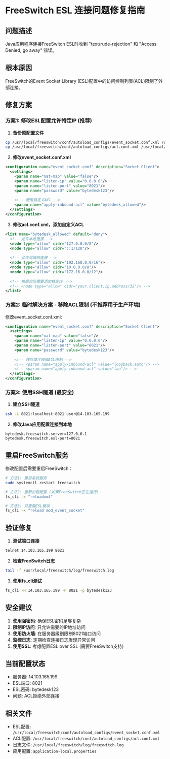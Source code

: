 # FreeSwitch ESL 连接问题修复指南

## 问题描述

Java应用程序连接FreeSwitch ESL时收到 "text/rude-rejection" 和 "Access Denied, go away" 错误。

## 根本原因

FreeSwitch的Event Socket Library (ESL)配置中的访问控制列表(ACL)限制了外部连接。

## 修复方案

### 方案1: 修改ESL配置允许特定IP (推荐)

1. **备份原配置文件**

```bash
cp /usr/local/freeswitch/conf/autoload_configs/event_socket.conf.xml /usr/local/freeswitch/conf/autoload_configs/event_socket.conf.xml.backup
cp /usr/local/freeswitch/conf/autoload_configs/acl.conf.xml /usr/local/freeswitch/conf/autoload_configs/acl.conf.xml.backup
```

2. **修改event_socket.conf.xml**

```xml
<configuration name="event_socket.conf" description="Socket Client">
  <settings>
    <param name="nat-map" value="false"/>
    <param name="listen-ip" value="0.0.0.0"/>
    <param name="listen-port" value="8021"/>
    <param name="password" value="bytedesk123"/>
    
    <!-- 使用自定义ACL -->
    <param name="apply-inbound-acl" value="bytedesk_allowed"/>
  </settings>
</configuration>
```

3. **修改acl.conf.xml，添加自定义ACL**

```xml
<list name="bytedesk_allowed" default="deny">
  <!-- 允许本地连接 -->
  <node type="allow" cidr="127.0.0.0/8"/>
  <node type="allow" cidr="::1/128"/>
  
  <!-- 允许局域网连接 -->
  <node type="allow" cidr="192.168.0.0/16"/>
  <node type="allow" cidr="10.0.0.0/8"/>
  <node type="allow" cidr="172.16.0.0/12"/>
  
  <!-- 根据实际需要添加特定IP -->
  <!-- <node type="allow" cidr="your.client.ip.address/32"/> -->
</list>
```

### 方案2: 临时解决方案 - 移除ACL限制 (不推荐用于生产环境)

修改event_socket.conf.xml:

```xml
<configuration name="event_socket.conf" description="Socket Client">
  <settings>
    <param name="nat-map" value="false"/>
    <param name="listen-ip" value="0.0.0.0"/>
    <param name="listen-port" value="8021"/>
    <param name="password" value="bytedesk123"/>
    
    <!-- 移除或注释掉ACL限制 -->
    <!-- <param name="apply-inbound-acl" value="loopback.auto"/> -->
    <!-- <param name="apply-inbound-acl" value="lan"/> -->
  </settings>
</configuration>
```

### 方案3: 使用SSH隧道 (最安全)

1. **建立SSH隧道**

```bash
ssh -L 8021:localhost:8021 user@14.103.165.199
```

2. **修改Java应用配置连接到本地**

```properties
bytedesk.freeswitch.server=127.0.0.1
bytedesk.freeswitch.esl-port=8021
```

## 重启FreeSwitch服务

修改配置后需要重启FreeSwitch：

```bash
# 方法1: 重启系统服务
sudo systemctl restart freeswitch

# 方法2: 重新加载配置 (如果FreeSwitch正在运行)
fs_cli -x "reloadxml"

# 方法3: 只重载ESL模块
fs_cli -x "reload mod_event_socket"
```

## 验证修复

1. **测试端口连接**

```bash
telnet 14.103.165.199 8021
```

2. **检查FreeSwitch日志**

```bash
tail -f /usr/local/freeswitch/log/freeswitch.log
```

3. **使用fs_cli测试**

```bash
fs_cli -H 14.103.165.199 -P 8021 -p bytedesk123
```

## 安全建议

1. **使用强密码**: 确保ESL密码足够复杂
2. **限制IP访问**: 只允许需要的IP地址访问
3. **使用防火墙**: 在服务器级别限制8021端口访问
4. **监控日志**: 定期检查连接日志发现异常访问
5. **使用SSL**: 考虑配置ESL over SSL (需要FreeSwitch支持)

## 当前配置状态

- 服务器: 14.103.165.199
- ESL端口: 8021  
- ESL密码: bytedesk123
- 问题: ACL拒绝外部连接

## 相关文件

- ESL配置: `/usr/local/freeswitch/conf/autoload_configs/event_socket.conf.xml`
- ACL配置: `/usr/local/freeswitch/conf/autoload_configs/acl.conf.xml`
- 日志文件: `/usr/local/freeswitch/log/freeswitch.log`
- 应用配置: `application-local.properties`
